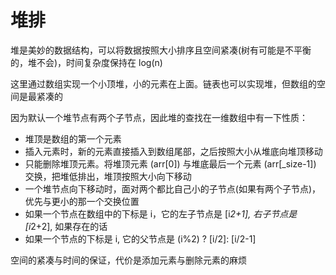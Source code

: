 # 堆排

堆是美妙的数据结构，可以将数据按照大小排序且空间紧凑(树有可能是不平衡的，堆不会)，时间复杂度保持在 log(n)

这里通过数组实现一个小顶堆，小的元素在上面。链表也可以实现堆，但数组的空间是最紧凑的

因为默认一个堆节点有两个子节点，因此堆的查找在一维数组中有一下性质：

- 堆顶是数组的第一个元素
- 插入元素时，新的元素直接插入到数组尾部，之后按照大小从堆底向堆顶移动
- 只能删除堆顶元素。将堆顶元素 (arr[0]) 与堆底最后一个元素 (arr[_size-1]) 交换，把堆低排出，堆顶按照大小向下移动
- 一个堆节点向下移动时，面对两个都比自己小的子节点(如果有两个子节点)，优先与更小的那一个交换位置
- 如果一个节点在数组中的下标是 i，它的左子节点是 [i*2+1], 右子节点是 [i*2+2], 如果存在的话
- 如果一个节点的下标是 i, 它的父节点是 (i%2) ? [i/2]: [i/2-1]

空间的紧凑与时间的保证，代价是添加元素与删除元素的麻烦